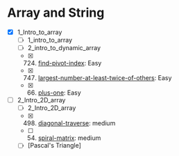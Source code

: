# Array and String
- [x] 1_Intro_to_array
    - [ ] 1_intro_to_array
    - [ ] 2_intro_to_dynamic_array
    - [x] 724. [find-pivot-index](https://leetcode.com/problems/find-pivot-index/): Easy
    - [x] 747. [largest-number-at-least-twice-of-others](https://leetcode.com/problems/largest-number-at-least-twice-of-others/): Easy
    - [x] 66. [plus-one](https://leetcode.com/problems/plus-one/): Easy
- [ ] 2_Intro_2D_array
    - [ ] 2_Intro_2D_array
    - [x] 498. [diagonal-traverse](https://leetcode.com/problems/diagonal-traverse/): medium
    - [ ] 54. [spiral-matrix](https://leetcode.com/problems/spiral-matrix/): medium
    - [ ] [Pascal's Triangle]

